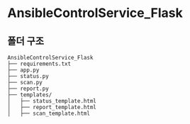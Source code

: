 # AnsibleControlService_Flask
## 폴더 구조
```
AnsibleControlService_Flask
├── requirements.txt
├── app.py
├── status.py
├── scan.py
├── report.py
├── templates/
│   ├── status_template.html
│   ├── report_template.html
│   ├── scan_template.html 
```
